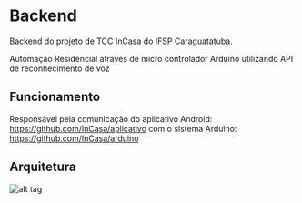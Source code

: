 # Backend

Backend do projeto de TCC InCasa do IFSP Caraguatatuba.

Automação Residencial através de micro controlador Arduino utilizando API de reconhecimento de voz

## Funcionamento

Responsável pela comunicação do aplicativo Android: https://github.com/InCasa/aplicativo com o sistema Arduino: https://github.com/InCasa/arduino

## Arquitetura

![alt tag](http://i.imgur.com/MrwVU13.png)
